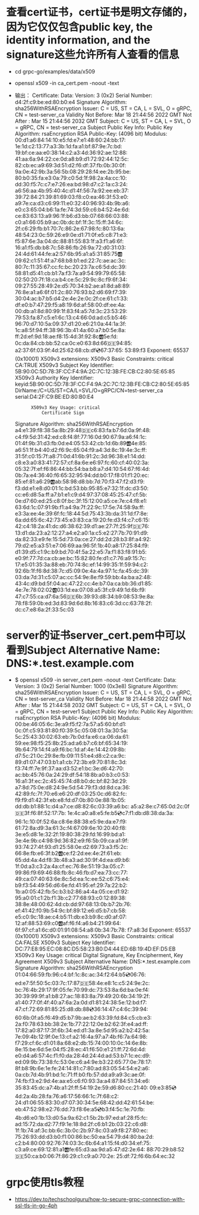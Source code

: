 # 查看cert证书，cert证书是明文存储的，因为它仅仅包含public key, the identity information, and the signature这些允许所有人查看的信息 
- cd grpc-go/examples/data/x509
- openssl x509 -in ca_cert.pem -noout -text
- 输出：
Certificate:
    Data:
        Version: 3 (0x2)
        Serial Number:
            d4:2f:c9:be:ed:80:b0:e4
        Signature Algorithm: sha256WithRSAEncryption
        Issuer: C = US, ST = CA, L = SVL, O = gRPC, CN = test-server_ca
        Validity
            Not Before: Mar 18 21:44:56 2022 GMT
            Not After : Mar 15 21:44:56 2032 GMT
        Subject: C = US, ST = CA, L = SVL, O = gRPC, CN = test-server_ca
        Subject Public Key Info:
            Public Key Algorithm: rsaEncryption
                RSA Public-Key: (4096 bit)
                Modulus:
                    00:d1:a6:84:14:10:e5:fd:e7:e1:48:60:24:bb:17:
                    1e:1d:c2:13:77:a3:3b:1d:fa:a1:bf:87:9e:7c:bd:
                    19:bf:ce:aa:e0:38:14:c2:a3:4d:36:92:ae:12:88:
                    41:aa:6a:94:22:ce:0d:a8:b9:d1:72:92:44:12:5c:
                    82:cb:ec:a9:69:3d:51:d2:f6:df:37:fb:0b:30:0f:
                    9a:0e:42:9b:3a:56:5b:08:29:28:f4:ee:2b:95:be:
                    80:b0:35:fa:e3:0a:79:c0:5d:1f:98:2a:4a:cc:10:
                    dd:30:f5:7c:c7:e7:26:ea:bd:98:d7:c2:1a:c3:24:
                    a6:56:aa:4b:95:40:4c:d1:4f:56:7a:92:ee:eb:37:
                    39:72:84:21:39:81:69:03:f8:c0:ea:46:3f:53:e0:
                    a9:7e:ca:d3:c6:99:11:e0:32:40:96:93:4b:9b:a6:
                    e0:c3:65:04:b6:1a:fe:74:3d:59:c6:b4:52:4e:6d:
                    ce:83:63:13:a9:96:1f:b6:d3:bb:07:68:66:03:88:
                    c0:a1:66:05:b9:ac:0b:dc:bf:1f:3c:15:ff:34:6c:
                    2f:c6:29:fb:b1:70:7c:86:2e:67:98:fc:80:13:6a:
                    48:54:23:0c:59:26:e9:0e:d1:71:0f:e5:c8:71:e3:
                    f5:87:6e:3a:04:dc:88:81:55:83:1f:a3:f1:a6:6f:
                    16:a1:f5:db:b8:7c:58:86:fb:26:9a:72:d0:31:03:
                    24:4d:61:44:fe:a2:57:6b:95:a1:a5:31:85:75:ab:
                    09:62:c1:51:4f:a7:68:b8:b1:ed:22:7c:ae:ac:3c:
                    80:7c:11:35:67:cc:fc:bc:20:23:7a:c6:5d:dc:39:
                    58:81:d5:41:cb:b1:7a:f3:7a:a9:54:99:79:65:58:
                    02:50:20:7f:18:ca:b4:ce:5c:29:9c:8c:f9:6f:34:
                    09:27:55:28:49:2e:d5:70:34:b2:ae:a1:8d:a8:89:
                    76:8e:a1:a6:6f:01:2c:80:76:93:b2:d6:69:f7:39:
                    30:04:ac:b7:b5:d4:2e:4e:2e:0c:2f:ce:61:c1:33:
                    df:e0:b7:47:29:f5:a8:19:6d:af:58:00:df:ee:4a:
                    00:db:a1:8d:80:99:1f:83:f4:a5:7d:3c:23:53:29:
                    79:53:fa:87:c5:e1:6c:13:c4:66:0d:ad:c5:b5:46:
                    96:70:d7:10:5a:09:37:d1:20:e6:21:0a:44:1a:3f:
                    1c:a8:5f:94:ff:38:96:3b:41:4a:60:a7:b0:5e:8a:
                    ff:2d:ef:9d:18:ae:f8:15:4d:3f:92:8c:ab:5e:fd:
                    0c:da:84:cb:bb:52:ca:0c:e0:63:8d:66:de:94:85:
                    a2:37:6f:03:9f:4d:25:62:68:cb:df:cd:67:37:65:
                    53:89:f3
                Exponent: 65537 (0x10001)
        X509v3 extensions:
            X509v3 Basic Constraints: critical
                CA:TRUE
            X509v3 Subject Key Identifier:
                5B:90:0C:5D:78:3F:CC:F4:9A:2C:7C:12:3B:FE:CB:C2:80:5E:65:85
            X509v3 Authority Key Identifier:
                keyid:5B:90:0C:5D:78:3F:CC:F4:9A:2C:7C:12:3B:FE:CB:C2:80:5E:65:85
                DirName:/C=US/ST=CA/L=SVL/O=gRPC/CN=test-server_ca
                serial:D4:2F:C9:BE:ED:80:B0:E4

            X509v3 Key Usage: critical
                Certificate Sign
    Signature Algorithm: sha256WithRSAEncryption
         a4:e1:39:f8:38:5a:8b:29:48:de:c6:83:fa:b7:6d:0a:9f:48:
         c4:f9:5d:31:42:ed:c8:f4:8f:77:16:0d:90:67:9a:a6:f4:1c:
         01:4f:9b:31:d3:fb:0d:e4:05:53:42:cb:1d:6b:89:ab:4e:85:
         a6:51:1f:b4:40:d2:f6:9c:65:04:f9:a4:3d:8c:19:4e:3c:ff:
         31:5f:c0:15:7f:a8:71:0d:41:6b:91:2c:3d:96:38:e1:14:dd:
         c8:e3:a0:83:41:72:57:cf:8a:6e:e6:97:fc:60:cf:40:02:3a:
         05:32:7f:ef:f6:86:44:bb:54:ba:b8:a7:d4:10:54:67:f6:4d:
         0b:7a:e4:36:40:f6:65:32:95:94:dd:b0:17:f8:01:f1:20:ec:
         85:ef:81:a6:29:ab:ab:58:98:d8:bb:7d:70:f3:47:f2:d3:f9:
         f3:dd:e1:e8:d0:01:1c:bd:53:bb:95:85:e7:32:1f:dc:d3:50:
         cc:e6:d8:5a:ff:a7:b1:e1:c9:d4:97:37:08:45:25:47:cf:5b:
         0e:d7:60:ed:25:c8:0f:bc:3f:15:12:00:a5:ce:7e:c4:f8:e1:
         63:6d:1c:07:91:9b:f1:a4:9a:7f:22:9c:17:5e:74:58:9a:ff:
         e3:3a:ee:4e:39:6f:fc:18:44:5d:75:43:3b:da:31:1d:f7:8e:
         6a:dd:65:6c:42:73:45:e3:83:ca:19:20:fe:d3:f4:c7:c6:15:
         42:c4:18:2a:41:dc:d6:38:62:39:d1:ae:27:7f:25:9f:de:76:
         13:d1:da:23:a2:12:27:a4:e2:a0:1a:c5:e2:27:7b:70:91:d9:
         da:82:33:e9:fe:15:5d:73:0a:ce:27:dd:2d:28:b3:8f:a4:92:
         79:d2:e5:a3:51:e7:06:69:aa:96:5f:1b:40:a8:17:25:84:f9:
         d1:39:d5:c1:9c:b9:bd:70:4f:5a:22:e5:7a:f1:83:f8:91:b5:
         e0:9f:77:7d:ca:cb:ae:bc:15:82:80:fe:d1:c7:76:a9:15:7c:
         17:e5:01:35:3a:88:eb:70:74:8c:ef:14:99:35:1f:59:94:c2:
         92:6b:1f:f6:8d:38:7c:d5:09:0e:4a:4a:97:1c:fa:45:dc:39:
         03:da:7d:31:c5:07:ac:cc:54:9e:8e:f9:59:bb:4a:ba:a2:48:
         43:4c:d9:bd:5f:04:ac:47:22:cc:4e:b7:0a:ca:bb:36:d1:85:
         4e:7e:78:02:02:ab:03:1d:ea:07:08:a5:3f:c9:49:1d:6b:f9:
         47:c7:55:ca:d7:6a:56:de:6b:39:93:d8:34:b9:08:53:9e:8a:
         78:f8:59:0b:ed:3d:83:9d:6d:8b:16:83:c6:3d:cc:63:78:2f:
         dc:c7:e8:6a:2f:33:5c:03


# server的证书server_cert.pem中可以看到Subject Alternative Name: DNS:*.test.example.com
- $ openssl x509 -in server_cert.pem -noout -text
Certificate:
    Data:
        Version: 3 (0x2)
        Serial Number: 1000 (0x3e8)
        Signature Algorithm: sha256WithRSAEncryption
        Issuer: C = US, ST = CA, L = SVL, O = gRPC, CN = test-server_ca
        Validity
            Not Before: Mar 18 21:44:58 2022 GMT
            Not After : Mar 15 21:44:58 2032 GMT
        Subject: C = US, ST = CA, L = SVL, O = gRPC, CN = test-server1 
        Subject Public Key Info:
            Public Key Algorithm: rsaEncryption
                RSA Public-Key: (4096 bit)
                Modulus:
                    00:be:46:05:6c:3e:a9:f5:f2:7a:57:a5:60:bf:d1:
                    0c:0f:c5:93:81:80:f0:39:5c:05:08:01:3a:30:5a:
                    5c:25:43:30:02:63:eb:7b:0d:fa:e6:ca:06:da:61:
                    59:ee:98:f5:25:8b:25:ad:a6:b7:c6:bf:65:34:19:
                    9b:64:79:14:f4:a9:f6:bc:1d:af:4e:14:42:09:8b:
                    d7:5c:21:0c:29:8e:fb:09:11:51:e4:d8:c2:ca:9c:
                    89:d1:07:47:03:b1:a1:cb:72:3b:e9:70:81:8c:3d:
                    f3:74:ff:7e:9f:37:aa:d3:52:e1:bc:3e:d6:42:70:
                    ac:bb:45:76:0a:24:29:df:54:18:8b:a0:b3:c0:53:
                    16:a1:3f:ec:2c:45:45:74:d8:b0:dc:bf:82:3d:29:
                    a7:8d:75:0e:d8:24:9e:5d:54:79:f3:dd:8d:ca:36:
                    42:89:fc:7f:70:e6:e6:20:df:03:25:0c:d6:82:fc:
                    f9:f9:d1:42:3f:eb:e8:fd:d7:0b:80:0e:88:1b:05:
                    dd:db:b1:88:1c:d4:a7:ce:d8:82:6c:03:39:a6:bc:
                    a5:a2:8e:c7:65:0d:2c:0f:de:3f:f6:8f:52:17:7b:
                    1e:4c:a0:a8:e5:fe:b5:cd:c7:f1:db:d8:38:da:3a:
                    96:1c:10:0f:52:6a:c8:6e:88:38:e5:9e:da:e7:f9:
                    61:72:8a:d9:3a:61:3c:f4:67:09:6e:10:20:40:f8:
                    3e:e5:d8:1e:32:2f:19:80:38:29:fd:16:99:bd:a1:
                    3e:4e:9b:c4:98:9d:36:82:e9:f6:5b:09:ca:a1:9f:
                    93:74:27:4f:93:d1:25:58:0e:d2:69:73:a3:f5:2c:
                    66:8e:fb:e6:3f:b2:ab:ce:f2:2d:ee:4e:2f:61:eb:
                    65:dd:4a:4d:f8:3b:48:a3:ad:30:9f:4d:ea:d9:b6:
                    1f:0d:a3:c3:2a:4a:cf:ec:76:8e:51:19:3a:05:c7:
                    99:86:f9:69:46:88:fb:8c:46:fb:d7:ea:73:cc:77:
                    49:ca:07:40:63:6e:8c:5d:ea:1c:ee:52:c6:75:e4:
                    b9:f3:54:49:56:d6:6e:fd:41:95:ef:29:7a:22:b2:
                    1b:a0:05:42:fb:5c:b3:b2:86:a4:4a:05:ce:d1:92:
                    95:a0:01:c1:2b:f1:3b:c2:77:68:93:c0:12:89:38:
                    38:8e:48:00:62:4d:cb:dd:97:68:13:0b:b7:2b:76:
                    ef:41:42:f0:9b:54:9c:bf:89:12:e6:d5:b7:cb:58:
                    e5:c0:9c:18:ae:c4:b5:11:db:e3:b9:8c:d0:af:07:
                    12:af:88:53:69:c0:ab:af:f6:f4:a6:b4:21:99:64:
                    6f:97:cf:a1:6c:d0:01:91:08:54:a8:0b:34:7b:78:
                    f7:a8:3d
                Exponent: 65537 (0x10001)
        X509v3 extensions:
            X509v3 Basic Constraints: critical
                CA:FALSE
            X509v3 Subject Key Identifier:
                DC:77:E8:95:EC:08:8C:D5:58:23:B0:D4:44:ED:6B:19:4D:EF:D5:EB
            X509v3 Key Usage: critical
                Digital Signature, Key Encipherment, Key Agreement
            X509v3 Subject Alternative Name:
                DNS:*.test.example.com
    Signature Algorithm: sha256WithRSAEncryption
         01:04:66:59:fb:96:c4:bf:1c:8c:ac:34:f2:64:b5:cd:06:76:
         ed:e7:5f:50:5c:03:7c:17:87:de:58:4e:e8:1c:c5:24:9e:2c:
         bc:76:4b:29:17:9f:05:fe:70:99:dc:73:53:8a:6d:ba:0e:f4:
         30:39:99:9f:a1:b8:27:ac:18:83:8a:79:49:20:6b:34:19:2f:
         a1:40:77:0f:4f:40:a7:6a:2a:0d:d1:81:24:38:5e:12:bd:f7:
         47:cf:72:69:81:85:25:d8:db:88:cd:36:14:47:c4:6c:39:94:
         60:6b:0f:a5:f6:49:d5:b7:9b:ae:b2:63:39:fd:84:c5:cb:e3:
         2a:f0:78:63:bb:38:2e:1b:77:22:12:0e:b2:62:3f:e4:ad:ff:
         17:82:a0:87:17:3f:6b:34:ed:d1:3a:8e:5d:95:a2:b2:42:5a:
         7e:09:4b:12:9f:0e:13:cf:a2:16:4a:97:a7:4b:f6:7a:64:98:
         f7:29:cf:6c:d1:01:8a:68:e2:db:15:74:00:10:0c:14:6e:8b:
         8e:15:be:6d:5e:04:f5:28:ec:41:f6:50:e1:21:ff:72:6d:4d:
         e0:d4:a6:57:4c:f1:f0:da:28:4d:24:4d:ad:53:b7:1c:ec:d9:
         ed:09:9b:73:38:fc:53:0e:c6:a4:9e:b3:22:65:77:0e:78:17:
         8f:b8:9b:6e:1e:fe:24:14:81:c7:80:ad:83:05:54:54:e2:a6:
         0a:cb:7d:4b:91:bd:1c:71:ff:b0:fb:57:dd:a9:a9:3c:ae:0f:
         74:fb:f3:e2:9d:4e:aa:e5:c6:f0:93:3a:a4:87:84:51:34:e6:
         35:83:45:dc:a7:4b:a1:2f:ff:54:19:2e:59:d6:80:cc:21:40:
         09:e3:85:cd:4d:2a:4b:28:fa:76:a6:17:56:66:1c:7f:68:c2:
         24:d1:06:55:83:30:d7:07:30:34:5e:68:42:dd:42:61:54:be:
         eb:47:52:98:e2:76:dd:73:f8:6e:a5:cd:b3:f4:5c:1e:70:fb:
         4b:d6:e0:1b:13:d0:5a:9a:62:c1:5b:2b:97:ed:af:28:f5:fc:
         ad:15:72:da:d2:77:f9:1e:18:8d:2f:c6:b1:2b:03:22:c6:d8:
         1f:1b:74:af:3c:bb:6c:3b:0c:2b:97:8c:03:a9:f8:27:80:ec:
         75:26:93:dd:d3:b0:f1:00:86:bc:50:ea:54:79:d4:80:ba:2d:
         c2:b4:80:00:92:76:74:03:3c:6b:64:a1:15:f4:d0:34:ef:75:
         c3:a9:ce:69:12:81:a1:ab:fe:65:d3:aa:9d:a5:47:d2:2e:64:
         88:70:29:b8:52:de:50:ca:b0:06:7f:86:29:c1:c9:a0:70:2e:
         25:df:72:f6:6b:64:ec:32

# grpc使用tls教程
- https://dev.to/techschoolguru/how-to-secure-grpc-connection-with-ssl-tls-in-go-4ph